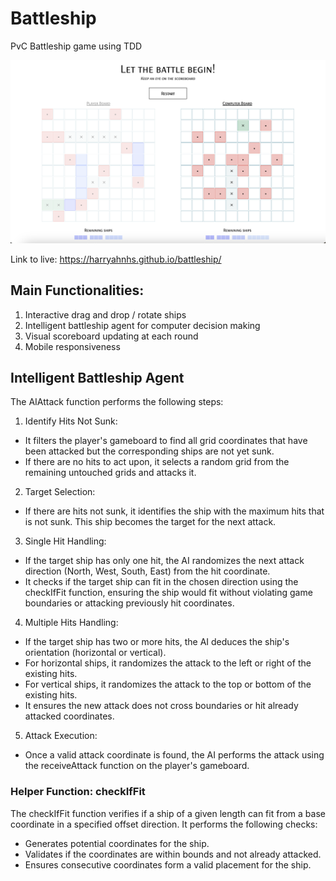 # Battleship
PvC Battleship game using TDD

![Desktop Demo Gameplay](./src/assets/desktop-demo.png?raw=true)

Link to live: https://harryahnhs.github.io/battleship/

## Main Functionalities: 
1. Interactive drag and drop / rotate ships
2. Intelligent battleship agent for computer decision making 
3. Visual scoreboard updating at each round
4. Mobile responsiveness

## Intelligent Battleship Agent
The AIAttack function performs the following steps:

1. Identify Hits Not Sunk:

- It filters the player's gameboard to find all grid coordinates that have been attacked but the corresponding ships are not yet sunk.
- If there are no hits to act upon, it selects a random grid from the remaining untouched grids and attacks it.

2. Target Selection:
- If there are hits not sunk, it identifies the ship with the maximum hits that is not sunk. This ship becomes the target for the next attack.

3. Single Hit Handling:
- If the target ship has only one hit, the AI randomizes the next attack direction (North, West, South, East) from the hit coordinate.
- It checks if the target ship can fit in the chosen direction using the checkIfFit function, ensuring the ship would fit without violating game boundaries or attacking previously hit coordinates.

4. Multiple Hits Handling:
- If the target ship has two or more hits, the AI deduces the ship's orientation (horizontal or vertical).
- For horizontal ships, it randomizes the attack to the left or right of the existing hits.
- For vertical ships, it randomizes the attack to the top or bottom of the existing hits.
- It ensures the new attack does not cross boundaries or hit already attacked coordinates.

5. Attack Execution:
- Once a valid attack coordinate is found, the AI performs the attack using the receiveAttack function on the player's gameboard.

### Helper Function: checkIfFit
The checkIfFit function verifies if a ship of a given length can fit from a base coordinate in a specified offset direction. It performs the following checks:

- Generates potential coordinates for the ship.
- Validates if the coordinates are within bounds and not already attacked.
- Ensures consecutive coordinates form a valid placement for the ship.


